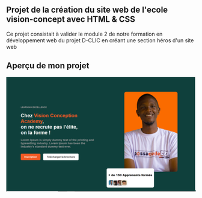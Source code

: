 ## Projet de la création du site web de l'ecole vision-concept avec HTML & CSS
Ce projet consistait à valider le module 2 de notre formation en développement web du projet D-CLIC en créant une section héros d'un site web

## Aperçu de mon projet
![capture d'ecran du site web](capture.png)
